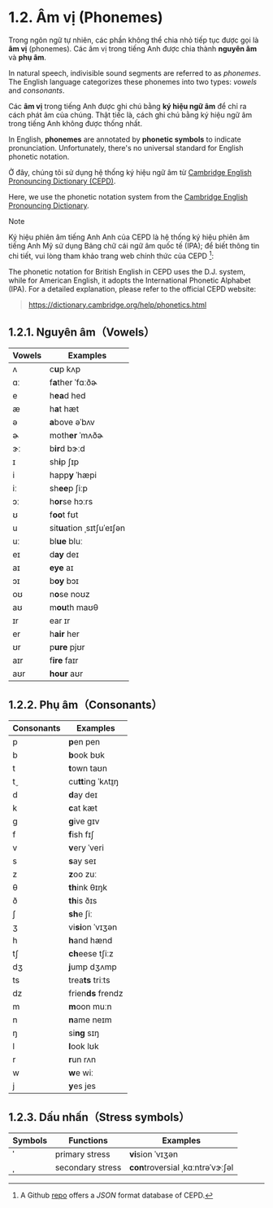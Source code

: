# 1.2. Âm vị (Phonemes)

Trong ngôn ngữ tự nhiên, các phần không thể chia nhỏ tiếp tục được gọi là **âm vị** (phonemes). Các âm vị trong tiếng Anh được chia thành **nguyên âm** và **phụ âm**.

In natural speech, indivisible sound segments are referred to as _phonemes_. The English language categorizes these phonemes into two types: _vowels_ and _consonants_.

Các **âm vị** trong tiếng Anh được ghi chú bằng **ký hiệu ngữ âm** để chỉ ra cách phát âm của chúng. Thật tiếc là, cách ghi chú bằng ký hiệu ngữ âm trong tiếng Anh không được thống nhất.

In English, **phonemes** are annotated by **phonetic symbols** to indicate pronunciation. Unfortunately, there's no universal standard for English phonetic notation.

Ở đây, chúng tôi sử dụng hệ thống ký hiệu ngữ âm từ [Cambridge English Pronouncing Dictionary (CEPD)](https://dictionary.cambridge.org/pronunciation/).

Here, we use the phonetic notation system from the [Cambridge English Pronouncing Dictionary](https://dictionary.cambridge.org/pronunciation/).

> [!Note]
>
> Ký hiệu phiên âm tiếng Anh Anh của CEPD là hệ thống ký hiệu phiên âm tiếng Anh Mỹ sử dụng Bảng chữ cái ngữ âm quốc tế (IPA); để biết thông tin chi tiết, vui lòng tham khảo trang web chính thức của CEPD [^1]:
>
> The phonetic notation for British English in CEPD uses the D.J. system, while for American English, it adopts the International Phonetic Alphabet (IPA). For a detailed explanation, please refer to the official CEPD website:
>
> > https://dictionary.cambridge.org/help/phonetics.html

## 1.2.1. Nguyên âm（Vowels）

| Vowels                                                                                                                                      | Examples                                                                                                                                                                                                       |
| ------------------------------------------------------------------------------------------------------------------------------------------- | -------------------------------------------------------------------------------------------------------------------------------------------------------------------------------------------------------------- |
| <span class="pho">ʌ</span> <span class="speak-word-inline" data-audio-us-male="/audios/us/us_phonetics_sound_cup_2023feb.mp3"></span>       | c**u**p <span class="pho alt">kʌp</span><span class="speak-word-inline" data-audio-us-male="/audios/us/cup-us-male.mp3" data-audio-us-female="/audios/us/cup-us-female.mp3"></span>                            |
| <span class="pho">ɑː</span> <span class="speak-word-inline" data-audio-us-male="/audios/us/us_phonetics_sound_father_2023feb.mp3"></span>   | f**a**ther <span class="pho alt">ˈfɑːðɚ</span><span class="speak-word-inline" data-audio-us-male="/audios/us/father-us-male.mp3" data-audio-us-female="/audios/us/father-us-female.mp3"></span>                |
| <span class="pho">e</span> <span class="speak-word-inline" data-audio-us-male="/audios/us/us_phonetics_sound_head_2023feb.mp3"></span>      | h**ea**d <span class="pho alt">hed</span><span class="speak-word-inline" data-audio-us-male="/audios/us/head-us-male.mp3" data-audio-us-female="/audios/us/head-us-female.mp3"></span>                         |
| <span class="pho">æ</span> <span class="speak-word-inline" data-audio-us-male="/audios/us/us_phonetics_sound_hat_2023feb.mp3"></span>       | h**a**t <span class="pho alt">hæt</span><span class="speak-word-inline" data-audio-us-male="/audios/us/hat-us-male.mp3" data-audio-us-female="/audios/us/hat-us-female.mp3"></span>                            |
| <span class="pho">ə</span> <span class="speak-word-inline" data-audio-us-male="/audios/us/us_phonetics_sound_above_2023feb.mp3"></span>     | **a**bove <span class="pho alt">əˈbʌv</span><span class="speak-word-inline" data-audio-us-male="/audios/us/above-us-male.mp3" data-audio-us-female="/audios/us/above-us-female.mp3"></span>                    |
| <span class="pho">ɚ</span> <span class="speak-word-inline" data-audio-us-male="/audios/us/us_phonetics_sound_mother_2023feb.mp3"></span>    | moth**er** <span class="pho alt">ˈmʌðɚ</span><span class="speak-word-inline" data-audio-us-male="/audios/us/mother-us-male.mp3" data-audio-us-female="/audios/us/mother-us-female.mp3"></span>                 |
| <span class="pho">ɝː</span> <span class="speak-word-inline" data-audio-us-male="/audios/us/us_phonetics_sound_bird_2023feb.mp3"></span>     | b**ir**d <span class="pho alt">bɝːd</span><span class="speak-word-inline" data-audio-us-male="/audios/us/bird-us-male.mp3" data-audio-us-female="/audios/us/bird-us-female.mp3"></span>                        |
| <span class="pho">ɪ</span> <span class="speak-word-inline" data-audio-us-male="/audios/us/us_phonetics_sound_sheep_2023feb.mp3"></span>     | sh**i**p <span class="pho alt">ʃɪp</span><span class="speak-word-inline" data-audio-us-male="/audios/us/ship-us-male.mp3" data-audio-us-female="/audios/us/ship-us-female.mp3"></span>                         |
| <span class="pho">i</span> <span class="speak-word-inline" data-audio-us-male="/audios/us/us_phonetics_sound_happy_2023feb.mp3"></span>     | happ**y** <span class="pho alt">ˈhæpi</span><span class="speak-word-inline" data-audio-us-male="/audios/us/happy-us-male.mp3" data-audio-us-female="/audios/us/happy-us-female.mp3"></span>                    |
| <span class="pho">iː</span> <span class="speak-word-inline" data-audio-us-male="/audios/us/us_phonetics_sound_sheep_2023feb.mp3"></span>    | sh**ee**p <span class="pho alt">ʃiːp</span><span class="speak-word-inline" data-audio-us-male="/audios/us/sheep-us-male.mp3" data-audio-us-female="/audios/us/sheep-us-female.mp3"></span>                     |
| <span class="pho">ɔː</span> <span class="speak-word-inline" data-audio-us-male="/audios/us/us_phonetics_sound_horse_2023feb.mp3"></span>    | h**or**se <span class="pho alt">hɔːrs</span><span class="speak-word-inline" data-audio-us-male="/audios/us/horse-us-male.mp3" data-audio-us-female="/audios/us/horse-us-female.mp3"></span>                    |
| <span class="pho">ʊ</span> <span class="speak-word-inline" data-audio-us-male="/audios/us/us_phonetics_sound_foot_2023feb.mp3"></span>      | f**oo**t <span class="pho alt">fʊt</span><span class="speak-word-inline" data-audio-us-male="/audios/us/foot-us-male.mp3" data-audio-us-female="/audios/us/foot-us-female.mp3"></span>                         |
| <span class="pho">u</span> <span class="speak-word-inline" data-audio-us-male="/audios/us/us_phonetics_sound_situation_2023feb.mp3"></span> | sit**u**ation <span class="pho alt">ˌsɪtʃuˈeɪʃən</span><span class="speak-word-inline" data-audio-us-male="/audios/us/situation-us-male.mp3" data-audio-us-female="/audios/us/situation-us-female.mp3"></span> |
| <span class="pho">uː</span> <span class="speak-word-inline" data-audio-us-male="/audios/us/us_phonetics_sound_blue_2023feb.mp3"></span>     | bl**ue** <span class="pho alt">bluː</span><span class="speak-word-inline" data-audio-us-male="/audios/us/blue-us-male.mp3" data-audio-us-female="/audios/us/blue-us-female.mp3"></span>                        |
| <span class="pho">eɪ</span> <span class="speak-word-inline" data-audio-us-male="/audios/us/us_phonetics_sound_day_2023feb_002.mp3"></span>  | d**ay** <span class="pho alt">deɪ</span><span class="speak-word-inline" data-audio-us-male="/audios/us/day-us-male.mp3" data-audio-us-female="/audios/us/day-us-female.mp3"></span>                            |
| <span class="pho">aɪ</span> <span class="speak-word-inline" data-audio-us-male="/audios/us/us_phonetics_sound_eye_2023feb.mp3"></span>      | **eye** <span class="pho alt">aɪ</span><span class="speak-word-inline" data-audio-us-male="/audios/us/eye-us-male.mp3" data-audio-us-female="/audios/us/eye-us-female.mp3"></span>                             |
| <span class="pho">ɔɪ</span> <span class="speak-word-inline" data-audio-us-male="/audios/us/us_phonetics_sound_boy_2023feb.mp3"></span>      | b**oy** <span class="pho alt">bɔɪ</span><span class="speak-word-inline" data-audio-us-male="/audios/us/boy-us-male.mp3" data-audio-us-female="/audios/us/boy-us-female.mp3"></span>                            |
| <span class="pho">oʊ</span> <span class="speak-word-inline" data-audio-us-male="/audios/us/us_phonetics_sound_nose_2023feb.mp3"></span>     | n**o**se <span class="pho alt">noʊz</span><span class="speak-word-inline" data-audio-us-male="/audios/us/nose-us-male.mp3" data-audio-us-female="/audios/us/nose-us-female.mp3"></span>                        |
| <span class="pho">aʊ</span> <span class="speak-word-inline" data-audio-us-male="/audios/us/us_phonetics_sound_mouth_2023feb.mp3"></span>    | m**ou**th <span class="pho alt">maʊθ</span><span class="speak-word-inline" data-audio-us-male="/audios/us/mouth-us-male.mp3" data-audio-us-female="/audios/us/mouth-us-female.mp3"></span>                     |
| <span class="pho">ɪr</span> <span class="speak-word-inline" data-audio-us-male="/audios/us/us_phonetics_sound_ear_2023feb.mp3"></span>      | ear <span class="pho alt">ɪr</span><span class="speak-word-inline" data-audio-us-male="/audios/us/ear-us-male.mp3" data-audio-us-female="/audios/us/ear-us-female.mp3"></span>                                 |
| <span class="pho">er</span> <span class="speak-word-inline" data-audio-us-male="/audios/us/us_phonetics_sound_hair_2023feb.mp3"></span>     | h**air** <span class="pho alt">her</span><span class="speak-word-inline" data-audio-us-male="/audios/us/hair-us-male.mp3" data-audio-us-female="/audios/us/hair-us-female.mp3"></span>                         |
| <span class="pho">ʊr</span> <span class="speak-word-inline" data-audio-us-male="/audios/us/us_phonetics_sound_pure_2023feb.mp3"></span>     | p**ure** <span class="pho alt">pjʊr</span><span class="speak-word-inline" data-audio-us-male="/audios/us/pure-us-male.mp3" data-audio-us-female="/audios/us/pure-us-female.mp3"></span>                        |
| <span class="pho">aɪr</span> <span class="speak-word-inline" data-audio-us-male="/audios/us/us_phonetics_sound_fire_2023feb.mp3"></span>    | f**ire** <span class="pho alt">faɪr</span><span class="speak-word-inline" data-audio-us-male="/audios/us/fire-us-male.mp3" data-audio-us-female="/audios/us/fire-us-female.mp3"></span>                        |
| <span class="pho">aʊr</span> <span class="speak-word-inline" data-audio-us-male="/audios/us/us_phonetics_sound_hour_2023feb.mp3"></span>    | **hour** <span class="pho alt">aʊr</span><span class="speak-word-inline" data-audio-us-male="/audios/us/hour-us-male.mp3" data-audio-us-female="/audios/us/hour-us-female.mp3"></span>                         |

## 1.2.2. Phụ âm（Consonants）

| Consonants                                                                                                                                 | Examples                                                                                                                                                                                           |
| ------------------------------------------------------------------------------------------------------------------------------------------ | -------------------------------------------------------------------------------------------------------------------------------------------------------------------------------------------------- |
| <span class="pho">p</span> <span class="speak-word-inline" data-audio-us-male="/audios/us/us_phonetics_sound_pen_2023feb.mp3"></span>      | **p**en <span class="pho alt">pen</span><span class="speak-word-inline" data-audio-us-male="/audios/us/pen-us-male.mp3" data-audio-us-female="/audios/us/pen-us-female.mp3"></span>                |
| <span class="pho">b</span> <span class="speak-word-inline" data-audio-us-male="/audios/us/us_phonetics_sound_book_2023feb.mp3"></span>     | **b**ook <span class="pho alt">bʊk</span><span class="speak-word-inline" data-audio-us-male="/audios/us/book-us-male.mp3" data-audio-us-female="/audios/us/book-us-female.mp3"></span>             |
| <span class="pho">t</span> <span class="speak-word-inline" data-audio-us-male="/audios/us/us_phonetics_sound_town_2023feb.mp3"></span>     | **t**own <span class="pho alt">taʊn</span><span class="speak-word-inline" data-audio-us-male="/audios/us/town-us-male.mp3" data-audio-us-female="/audios/us/town-us-female.mp3"></span>            |
| <span class="pho">t̬</span> <span class="speak-word-inline" data-audio-us-male="/audios/us/us_phonetics_sound_cutting_2023feb.mp3"></span>  | cu**tt**ing <span class="pho alt">ˈkʌt̬ɪŋ</span><span class="speak-word-inline" data-audio-us-male="/audios/us/cutting-us-male.mp3" data-audio-us-female="/audios/us/cutting-us-female.mp3"></span> |
| <span class="pho">d</span> <span class="speak-word-inline" data-audio-us-male="/audios/us/us_phonetics_sound_day_2023feb_001.mp3"></span>  | **d**ay <span class="pho alt">deɪ</span><span class="speak-word-inline" data-audio-us-male="/audios/us/day-us-male.mp3" data-audio-us-female="/audios/us/day-us-female.mp3"></span>                |
| <span class="pho">k</span> <span class="speak-word-inline" data-audio-us-male="/audios/us/us_phonetics_sound_cat_2023feb.mp3"></span>      | **c**at <span class="pho alt">kæt</span><span class="speak-word-inline" data-audio-us-male="/audios/us/cat-us-male.mp3" data-audio-us-female="/audios/us/cat-us-female.mp3"></span>                |
| <span class="pho">g</span> <span class="speak-word-inline" data-audio-us-male="/audios/us/us_phonetics_sound_give_2023feb.mp3"></span>     | **g**ive <span class="pho alt">ɡɪv</span><span class="speak-word-inline" data-audio-us-male="/audios/us/give-us-male.mp3" data-audio-us-female="/audios/us/give-us-female.mp3"></span>             |
| <span class="pho">f</span> <span class="speak-word-inline" data-audio-us-male="/audios/us/us_phonetics_sound_fish_2023feb.mp3"></span>     | **f**ish <span class="pho alt">fɪʃ</span><span class="speak-word-inline" data-audio-us-male="/audios/us/fish-us-male.mp3" data-audio-us-female="/audios/us/fish-us-female.mp3"></span>             |
| <span class="pho">v</span> <span class="speak-word-inline" data-audio-us-male="/audios/us/us_phonetics_sound_very_2023feb.mp3"></span>     | **v**ery <span class="pho alt">ˈveri</span><span class="speak-word-inline" data-audio-us-male="/audios/us/very-us-male.mp3" data-audio-us-female="/audios/us/very-us-female.mp3"></span>           |
| <span class="pho">s</span> <span class="speak-word-inline" data-audio-us-male="/audios/us/us_phonetics_sound_say_2023feb.mp3"></span>      | **s**ay <span class="pho alt">seɪ</span><span class="speak-word-inline" data-audio-us-male="/audios/us/say-us-male.mp3" data-audio-us-female="/audios/us/say-us-female.mp3"></span>                |
| <span class="pho">z</span> <span class="speak-word-inline" data-audio-us-male="/audios/us/us_phonetics_sound_zoo_2023feb.mp3"></span>      | **z**oo <span class="pho alt">zuː</span><span class="speak-word-inline" data-audio-us-male="/audios/us/zoo-us-male.mp3" data-audio-us-female="/audios/us/zoo-us-female.mp3"></span>                |
| <span class="pho">θ</span> <span class="speak-word-inline" data-audio-us-male="/audios/us/us_phonetics_sound_think_2023feb.mp3"></span>    | **th**ink <span class="pho alt">θɪŋk</span><span class="speak-word-inline" data-audio-us-male="/audios/us/think-us-male.mp3" data-audio-us-female="/audios/us/think-us-female.mp3"></span>         |
| <span class="pho">ð</span> <span class="speak-word-inline" data-audio-us-male="/audios/us/us_phonetics_sound_this_2023feb.mp3"></span>     | **th**is <span class="pho alt">ðɪs</span><span class="speak-word-inline" data-audio-us-male="/audios/us/this-us-male.mp3" data-audio-us-female="/audios/us/this-us-female.mp3"></span>             |
| <span class="pho">ʃ</span> <span class="speak-word-inline" data-audio-us-male="/audios/us/us_phonetics_sound_she_2023feb.mp3"></span>      | **sh**e <span class="pho alt">ʃiː</span><span class="speak-word-inline" data-audio-us-male="/audios/us/she-us-male.mp3" data-audio-us-female="/audios/us/she-us-female.mp3"></span>                |
| <span class="pho">ʒ</span> <span class="speak-word-inline" data-audio-us-male="/audios/us/us_phonetics_sound_vision_2023feb.mp3"></span>   | vi**si**on <span class="pho alt">ˈvɪʒən</span><span class="speak-word-inline" data-audio-us-male="/audios/us/vision-us-male.mp3" data-audio-us-female="/audios/us/vision-us-female.mp3"></span>    |
| <span class="pho">h</span> <span class="speak-word-inline" data-audio-us-male="/audios/us/us_phonetics_sound_hand_2023feb.mp3"></span>     | **h**and <span class="pho alt">hænd</span><span class="speak-word-inline" data-audio-us-male="/audios/us/hand-us-male.mp3" data-audio-us-female="/audios/us/hand-us-female.mp3"></span>            |
| <span class="pho">tʃ</span> <span class="speak-word-inline" data-audio-us-male="/audios/us/us_phonetics_sound_cheese_2023feb.mp3"></span>  | **ch**eese <span class="pho alt">tʃiːz</span><span class="speak-word-inline" data-audio-us-male="/audios/us/cheese-us-male.mp3" data-audio-us-female="/audios/us/cheese-us-female.mp3"></span>     |
| <span class="pho">dʒ</span> <span class="speak-word-inline" data-audio-us-male="/audios/us/us_phonetics_sound_jump_2023feb.mp3"></span>    | **j**ump <span class="pho alt">dʒʌmp</span><span class="speak-word-inline" data-audio-us-male="/audios/us/jump-us-male.mp3" data-audio-us-female="/audios/us/jump-us-female.mp3"></span>           |
| <span class="pho">ts</span> <span class="speak-word-inline" data-audio-us-male="/audios/us/us_phonetics_sound_treats_2023feb.mp3"></span>  | trea**ts** <span class="pho alt">triːts</span><span class="speak-word-inline" data-audio-us-male="/audios/us/treats-us-male.mp3" data-audio-us-female="/audios/us/treats-us-female.mp3"></span>    |
| <span class="pho">dz</span> <span class="speak-word-inline" data-audio-us-male="/audios/us/us_phonetics_sound_friends_2023feb.mp3"></span> | frien**ds** <span class="pho alt">frendz</span><span class="speak-word-inline" data-audio-us-male="/audios/us/friends-us-male.mp3" data-audio-us-female="/audios/us/friends-us-female.mp3"></span> |
| <span class="pho">m</span> <span class="speak-word-inline" data-audio-us-male="/audios/us/us_phonetics_sound_moon_2023feb.mp3"></span>     | **m**oon <span class="pho alt">muːn</span><span class="speak-word-inline" data-audio-us-male="/audios/us/moon-us-male.mp3" data-audio-us-female="/audios/us/moon-us-female.mp3"></span>            |
| <span class="pho">n</span> <span class="speak-word-inline" data-audio-us-male="/audios/us/us_phonetics_sound_name_2023feb.mp3"></span>     | **n**ame <span class="pho alt">neɪm</span><span class="speak-word-inline" data-audio-us-male="/audios/us/name-us-male.mp3" data-audio-us-female="/audios/us/name-us-female.mp3"></span>            |
| <span class="pho">ŋ</span> <span class="speak-word-inline" data-audio-us-male="/audios/us/us_phonetics_sound_sing_2023feb.mp3"></span>     | si**ng** <span class="pho alt">sɪŋ</span><span class="speak-word-inline" data-audio-us-male="/audios/us/sing-us-male.mp3" data-audio-us-female="/audios/us/sing-us-female.mp3"></span>             |
| <span class="pho">l</span> <span class="speak-word-inline" data-audio-us-male="/audios/us/us_phonetics_sound_look_2023feb.mp3"></span>     | **l**ook <span class="pho alt">lʊk</span><span class="speak-word-inline" data-audio-us-male="/audios/us/look-us-male.mp3" data-audio-us-female="/audios/us/look-us-female.mp3"></span>             |
| <span class="pho">r</span> <span class="speak-word-inline" data-audio-us-male="/audios/us/us_phonetics_sound_run_2023feb.mp3"></span>      | **r**un <span class="pho alt">rʌn</span><span class="speak-word-inline" data-audio-us-male="/audios/us/run-us-male.mp3" data-audio-us-female="/audios/us/run-us-female.mp3"></span>                |
| <span class="pho">w</span> <span class="speak-word-inline" data-audio-us-male="/audios/us/us_phonetics_sound_we_2023feb.mp3"></span>       | **w**e <span class="pho alt">wiː</span><span class="speak-word-inline" data-audio-us-male="/audios/us/we-us-male.mp3" data-audio-us-female="/audios/us/we-us-female.mp3"></span>                   |
| <span class="pho">j</span> <span class="speak-word-inline" data-audio-us-male="/audios/us/us_phonetics_sound_yes_2023feb.mp3"></span>      | **y**es <span class="pho alt">jes</span><span class="speak-word-inline" data-audio-us-male="/audios/us/yes-us-male.mp3" data-audio-us-female="/audios/us/yes-us-female.mp3"></span>                |

## 1.2.3. Dấu nhấn（Stress symbols）

| Symbols | Functions        | Examples                                                                                                                                                                                                                      |
| ------- | ---------------- | ----------------------------------------------------------------------------------------------------------------------------------------------------------------------------------------------------------------------------- |
| **ˈ**   | primary stress   | **vi**sion <span class="pho alt">ˈvɪʒən</span><span class="speak-word-inline" data-audio-us-male="/audios/us/vision-us-male.mp3" data-audio-us-female="/audios/us/vision-us-female.mp3"></span>                               |
| **ˌ**   | secondary stress | **con**troversial <span class="pho alt">ˌkɑːntrəˈvɝːʃəl</span><span class="speak-word-inline" data-audio-us-male="/audios/us/controversial-us-male.mp3" data-audio-us-female="/audios/us/controversial-us-female.mp3"></span> |

[^1]: A Github [repo](https://github.com/zelic91/camdict) offers a _JSON_ format database of CEPD.
